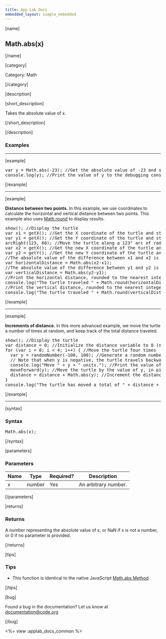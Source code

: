 ```yaml
---
title: App Lab Docs
embedded_layout: simple_embedded
---
```


[name]

## Math.abs(x)

[/name]


[category]

Category: Math

[/category]

[description]

[short_description]

Takes the absolute value of x.

[/short_description]

[/description]

### Examples
____________________________________________________

[example]

<pre>
var y = Math.abs(-23); //Get the absolute value of -23 and store it in variable y
console.log(y); //Print the value of y to the debugging console, in this case "23"
</pre>

[/example]

____________________________________________________

[example]

**Distance between two points.** In this example, we use coordinates to calculate the horizontal and vertical distance between two points. This example also uses [Math.round](/applab/docs/mathRound) to display results.

<pre>
show(); //Display the turtle
var x1 = getX(); //Get the X coordinate of the turtle and store it in variable x1
var y1 = getX(); //Get the Y coordinate of the turtle and store it in variable x1
arcRight(123, 60); //Move the turtle along a 123° arc of radius 60 pixels
var x2 = getX(); //Get the new X coordinate of the turtle and store it in variable x2
var y2 = getY(); //Get the new Y coordinate of the turtle and store it in variable y2
//The absolute value of the difference between x1 and x2 is the horizontal distance traveled
var horizontalDistance = Math.abs(x2-x1);
//The absolute value of the difference between y1 and y2 is the vertical distance traveled
var verticalDistance = Math.abs(y2-y1);
//Print the horizontal distance, rounded to the nearest integer
console.log("The turtle traveled " + Math.round(horizontalDistance) + " pixels horizontally.");
//Print the vertical distance, rounded to the nearest integer
console.log("The turtle traveled " + Math.round(verticalDistance) + " pixels vertically");
</pre>

[/example]

____________________________________________________

[example]

**Increments of distance.** In this more advanced example, we move the turtle a number of times at random, and keep track of the total distance traveled.
<pre>
show(); //Display the turtle
var distance = 0; //Initialize the distance variable to 0 (no travel)
for (var i = 0; i < 4; i++) { //Move the turtle four times
  var y = randomNumber(-100, 100); //Generate a random number between -100 and 100 and store it in variable y
  // Note that when y is negative, the turtle travels backwards, and forwards when y is positive
  console.log("Move " + y + " units."); //Print the value of y to the debugging console
  moveForward(y); //Move the turtle by the value of y, in pixels
  distance = distance + Math.abs(y); //Increment the distance traveled by the absolute value of y
}
console.log("The turtle has moved a total of " + distance + " units."); //Print the total distance
</pre>


[/example]

____________________________________________________

[syntax]

### Syntax
<pre>
Math.abs(x);
</pre>

[/syntax]

[parameters]

### Parameters

| Name  | Type | Required? | Description |
|-----------------|------|-----------|-------------|
| x | number | Yes | An arbitrary number.  |

[/parameters]

[returns]

### Returns
A number representing the absolute value of x, or NaN if x is not a number, or 0 if no parameter is provided.

[/returns]

[tips]

### Tips
- This function is identical to the native JavaScript [Math.abs Method](https://developer.mozilla.org/en-US/docs/Web/JavaScript/Reference/Global_Objects/Math/abs).

[/tips]

[bug]

Found a bug in the documentation? Let us know at documentation@code.org

[/bug]

<%= view :applab_docs_common %>
